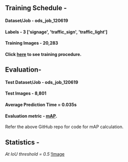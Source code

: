## Training Schedule - 

#### Dataset/Job - ods_job_120619

#### Labels - 3 ['signage', 'traffic_sign', 'traffic_light']

#### Training Images - 20,283
  
#### Click [here](/YoloV3/README.md) to see training procedure. 



## Evaluation-

#### Test Dataset/Job - ods_job_120619

#### Test Images - 8,801

#### Average Prediction Time = 0.035s

#### Evaluation metric - [mAP](https://github.com/Cartucho/mAP). 
Refer the above GitHub repo for code for mAP calculation.



## Statistics -

_At IoU threshold = 0.5_
[!Image](/AP2.png)
